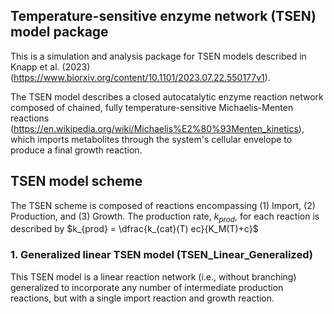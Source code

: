 ## Temperature-sensitive enzyme network (TSEN) model package
This is a simulation and analysis package for TSEN models described in Knapp et al. (2023) (https://www.biorxiv.org/content/10.1101/2023.07.22.550177v1). 

The TSEN model describes a closed autocatalytic enzyme reaction network composed of chained, fully temperature-sensitive Michaelis-Menten reactions (https://en.wikipedia.org/wiki/Michaelis%E2%80%93Menten_kinetics), which imports metabolites through the system's cellular envelope to produce a final growth reaction. 

## TSEN model scheme
The TSEN scheme is composed of reactions encompassing (1) Import, (2) Production, and (3) Growth. The production rate, $k_{prod}$, for each reaction is described by $k_{prod} = \dfrac{k_{cat}(T) ec}{K_M(T)+c}$

### 1. Generalized linear TSEN model (TSEN_Linear_Generalized)
This TSEN model is a linear reaction network (i.e., without branching) generalized to incorporate any number of intermediate production reactions, but with a single import reaction and growth reaction.
